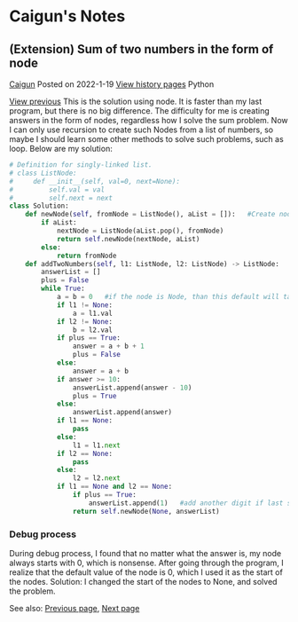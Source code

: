 # Caigun's Notes
## (Extension) Sum of two numbers in the form of node
[Caigun](/my_page.html) 
Posted on 2022-1-19 [View history pages](/content.html)
Python

[View previous](/content/t04.html)
This is the solution using node.
It is faster than my last program, but there is no big difference. The difficulty for me is creating answers in the form of nodes, regardless how I solve the sum problem. Now I can only use recursion to create such Nodes from a list of numbers, so maybe I should learn some other methods to solve such problems, such as loop.
Below are my solution:
```Python
# Definition for singly-linked list.
# class ListNode:
#     def __init__(self, val=0, next=None):
#         self.val = val
#         self.next = next
class Solution:
    def newNode(self, fromNode = ListNode(), aList = []):   #Create nodes
        if aList:
            nextNode = ListNode(aList.pop(), fromNode)
            return self.newNode(nextNode, aList)
        else:
            return fromNode
    def addTwoNumbers(self, l1: ListNode, l2: ListNode) -> ListNode:
        answerList = []
        plus = False
        while True:
            a = b = 0   #if the node is Node, than this default will take place of the node.val
            if l1 != None:
                a = l1.val
            if l2 != None:
                b = l2.val
            if plus == True:
                answer = a + b + 1
                plus = False
            else:
                answer = a + b
            if answer >= 10:
                answerList.append(answer - 10)
                plus = True
            else:
                answerList.append(answer)
            if l1 == None:
                pass
            else:
                l1 = l1.next
            if l2 == None:
                pass
            else:
                l2 = l2.next
            if l1 == None and l2 == None:
                if plus == True:
                    answerList.append(1)   #add another digit if last sum is larger or equal to 10
                return self.newNode(None, answerList)
```

### Debug process
During debug process, I found that no matter what the answer is, my node always starts with 0, which is nonsense.
After going through the program, I realize that the default value of the node is 0, which I used it as the start of the nodes. Solution: I changed the start of the nodes to None, and solved the problem.

See also: [Previous page](/content/t04.html), [Next page](/content/t06.html)